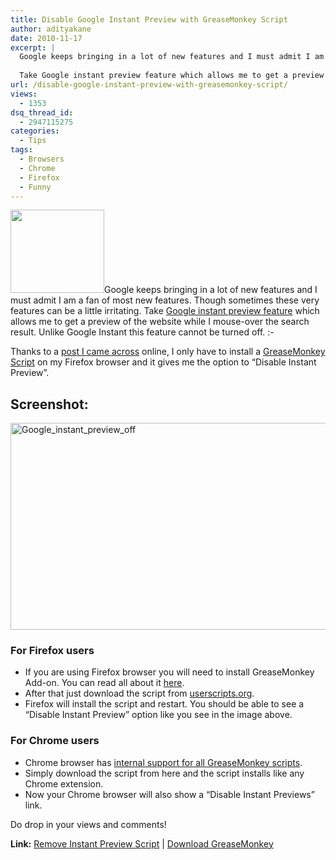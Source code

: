 ```yaml
---
title: Disable Google Instant Preview with GreaseMonkey Script
author: adityakane
date: 2010-11-17
excerpt: |
  Google keeps bringing in a lot of new features and I must admit I am a fan of most new features. Though sometimes these very features can be a little irritating. 
  
  Take Google instant preview feature which allows me to get a preview of the website while I mouse-over the search result. Unlike Google Instant this feature cannot be turned off. :-(
url: /disable-google-instant-preview-with-greasemonkey-script/
views:
  - 1353
dsq_thread_id:
  - 2947115275
categories:
  - Tips
tags:
  - Browsers
  - Chrome
  - Firefox
  - Funny
---
```

<a rel="attachment wp-att-1893" href="http://devilsworkshop.org/using-firebug-console-to-log-from-greasemonkey-scripts/greasemonkey1jpg/"><img class="alignright size-full wp-image-1893" title="greasemonkey1.jpg" src="http://cdn.devilsworkshop.org/files/2008/09/greasemonkey1.jpg" alt="" width="150" height="133" /></a>Google keeps bringing in a lot of new features and I must admit I am a fan of most new features. Though sometimes these very features can be a little irritating. Take [Google instant preview feature][1] which allows me to get a preview of the website while I mouse-over the search result. Unlike Google Instant this feature cannot be turned off. <img src="http://devilsworkshop.org/wp-includes/images/smilies/frownie.png" alt=":-(" class="wp-smiley" style="height: 1em; max-height: 1em;" />

Thanks to a <a href="http://blog.varunkumar.me/2010/11/how-to-turn-off-google-instant-previews.html" onclick="_gaq.push(['_trackEvent', 'outbound-article', 'http://blog.varunkumar.me/2010/11/how-to-turn-off-google-instant-previews.html', 'post I came across']);" >post I came across</a> online, I only have to install a <a href="http://userscripts.org/scripts/show/90659" onclick="_gaq.push(['_trackEvent', 'outbound-article', 'http://userscripts.org/scripts/show/90659', 'GreaseMonkey Script']);" >GreaseMonkey Script</a> on my Firefox browser and it gives me the option to &#8220;Disable Instant Preview”.

## Screenshot:

[<img style="background-image: none; padding-left: 0px; padding-right: 0px; display: inline; padding-top: 0px; border-width: 0px;" title="Google_instant_preview_off" src="http://cdn.devilsworkshop.org/files/2010/11/Google_instant_preview_off_thumb.png" border="0" alt="Google_instant_preview_off" width="604" height="331" />][2]

### For Firefox users

  * If you are using Firefox browser you will need to install GreaseMonkey Add-on. You can read all about it [here][3].
  * After that just download the script from <a href="http://userscripts.org" onclick="_gaq.push(['_trackEvent', 'outbound-article', 'http://userscripts.org', 'userscripts.org']);" >userscripts.org</a>.
  * Firefox will install the script and restart. You should be able to see a “Disable Instant Preview” option like you see in the image above.

### For Chrome users

  * Chrome browser has [internal support for all GreaseMonkey scripts][4].
  * Simply download the script from here and the script installs like any Chrome extension.
  * Now your Chrome browser will also show a “Disable Instant Previews” link.

Do drop in your views and comments!

**Link:** <a href="http://userscripts.org/scripts/show/90659" onclick="_gaq.push(['_trackEvent', 'outbound-article', 'http://userscripts.org/scripts/show/90659', 'Remove Instant Preview Script']);" >Remove Instant Preview Script</a> | <a href="https://addons.mozilla.org/en-US/firefox/addon/748/" onclick="_gaq.push(['_trackEvent', 'outbound-article', 'https://addons.mozilla.org/en-US/firefox/addon/748/', 'Download GreaseMonkey']);" >Download GreaseMonkey</a>

 [1]: http://devilsworkshop.org/instantly-preview-websites-with-google-search/
 [2]: http://cdn.devilsworkshop.org/files/2010/11/Google_instant_preview_off.png
 [3]: http://devilsworkshop.org/firefox/greasemonkey/
 [4]: http://devilsworkshop.org/use-greasemonkey-scripts-with-chrome-officially/
